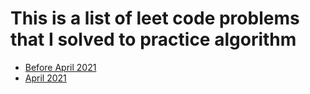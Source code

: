 # This is a list of leet code problems that I solved to practice algorithm
* [Before April 2021](https://github.com/seock04/Uncertainty-Handler/blob/master/Data%20Structure%20and%20Algorithm/LeetCode/before21April/README.md)
* [April 2021](https://github.com/seock04/Uncertainty-Handler/blob/master/Data%20Structure%20and%20Algorithm/LeetCode/21April/README.md)